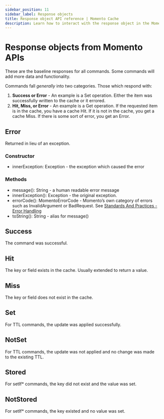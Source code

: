 ```yaml
---
sidebar_position: 11
sidebar_label: Response objects
title: Response object API reference | Momento Cache
description: Learn how to interact with the response object in the Momento API for Momento Cache.
---
```


# Response objects from Momento APIs

These are the baseline responses for all commands. Some commands will add more data and functionality.

Commands fall *generally* into two categories. Those which respond with: 
1. **Success or Error** - An example is a Set operation. Either the item was successfully written to the cache or it errored.
2. **Hit, Miss, or Error** - An example is a Get operation. If the requested item is in the cache, you have a cache Hit. If it is not in the cache, you get a cache Miss. If there is some sort of error, you get an Error.

## Error

Returned in lieu of an exception.

### Constructor

- innerException: Exception - the exception which caused the error

### Methods

- message(): String - a human readable error message
- innerException(): Exception - the original exception.
- errorCode(): MomentoErrorCode - Momento’s own category of errors such as InvalidArgument or BadRequest. See [Standards And Practices - Error Handling](https://github.com/momentohq/standards-and-practices/blob/main/docs/client-specifications/error-handling.md)
- toString(): String - alias for message()

## Success

The command was successful.

## Hit

The key or field exists in the cache. Usually extended to return a value.

## Miss

The key or field does not exist in the cache.

## Set

For TTL commands, the update was applied successfully.

## NotSet

For TTL commands, the update was not applied and no change was made to the existing TTL.

## Stored

For setIf* commands, the key did not exist and the value was set.

## NotStored

For setIf* commands, the key existed and no value was set.
